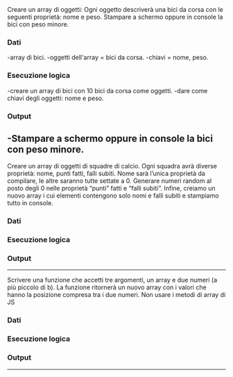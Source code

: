 <COMANDO>
Creare un array di oggetti:
Ogni oggetto descriverà una bici da corsa con le seguenti proprietà:
 nome e peso.
Stampare a schermo oppure in console la bici con peso minore.

### Dati
-array di bici.
-oggetti dell'array = bici da corsa.
-chiavi = nome, peso.
### Esecuzione logica
-creare un array di bici con 10 bici da corsa come oggetti.
-dare come chiavi degli oggetti: nome e peso.
### Output
-Stampare a schermo oppure in console la bici con peso minore.
---------------------------

<COMANDO>
Creare un array di oggetti di squadre di calcio.
Ogni squadra avrà diverse proprietà: nome, punti fatti, falli subiti.
Nome sarà l’unica proprietà da compilare, le altre saranno tutte settate a 0.
Generare numeri random al posto degli 0 nelle proprietà “punti” fatti
e “falli subiti”.
Infine, creiamo un nuovo array i cui elementi contengono solo nomi
e falli subiti e stampiamo tutto in console.

### Dati

### Esecuzione logica

### Output
---------------------------

<COMANDO>
Scrivere una funzione che accetti tre argomenti, un array e due numeri
(a più piccolo di b).
La funzione ritornerà un nuovo array con i valori che hanno la posizione 
compresa tra i due numeri. Non usare i metodi di array di JS

### Dati

### Esecuzione logica

### Output
---------------------------